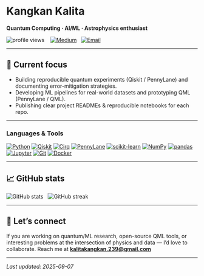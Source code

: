 # Kangkan Kalita  
**Quantum Computing · AI/ML · Astrophysics enthusiast**

<p align="left">
  <img src="https://komarev.com/ghpvc/?username=kangkan-kalita&label=Profile%20views&color=0e75b6&style=flat" alt="profile views" />
  &nbsp;&nbsp;
  <a href="https://medium.com/@KangkanKalita_137" target="_blank"><img src="https://img.shields.io/badge/Medium-00ab6c?style=flat&logo=medium&logoColor=white" alt="Medium"/></a>
  &nbsp;
  <a href="mailto:kalitakangkan.239@gmail.com"><img src="https://img.shields.io/badge/Email-kalitakangkan.239%40gmail.com-D14836?style=flat&logo=gmail&logoColor=white" alt="Email"/></a>
</p>

---

## 🔭 Current focus
- Building reproducible quantum experiments (Qiskit / PennyLane) and documenting error-mitigation strategies.  
- Developing ML pipelines for real-world datasets and prototyping QML (PennyLane / QML).  
- Publishing clear project READMEs & reproducible notebooks for each repo.

---

### Languages & Tools

[![Python](https://img.shields.io/badge/Python-3.10-informational?style=flat&logo=python&logoColor=white)](https://www.python.org)
[![Qiskit](https://img.shields.io/badge/Qiskit-quantum-7f53ff?style=flat&logo=qiskit&logoColor=white)](https://qiskit.org)
[![Cirq](https://img.shields.io/badge/Cirq-quantum-2ca4f6?style=flat&logo=google&logoColor=white)](https://cirq.dev)
[![PennyLane](https://img.shields.io/badge/PennyLane-QML-ff6f61?style=flat)](https://pennylane.ai)
[![scikit-learn](https://img.shields.io/badge/scikit--learn-ML-007ACC?style=flat&logo=scikit-learn&logoColor=white)](https://scikit-learn.org)
[![NumPy](https://img.shields.io/badge/NumPy-numerical-F0DB4F?style=flat&logo=numpy&logoColor=black)](https://numpy.org)
[![pandas](https://img.shields.io/badge/pandas-data-F0DB4F?style=flat&logo=pandas&logoColor=black)](https://pandas.pydata.org)
[![Jupyter](https://img.shields.io/badge/Jupyter-notebook-F37626?style=flat&logo=jupyter&logoColor=white)](https://jupyter.org)
[![Git](https://img.shields.io/badge/Git-version%20control-F05032?style=flat&logo=git&logoColor=white)](https://git-scm.com)
[![Docker](https://img.shields.io/badge/Docker-container-2496ED?style=flat&logo=docker&logoColor=white)](https://www.docker.com)

---

## 📈 GitHub stats
<p align="left">
  <img src="https://github-readme-stats.vercel.app/api?username=Kangkan-Kalita&show_icons=true&theme=dark&count_private=true" alt="GitHub stats" />
  &nbsp;
  <img src="https://github-readme-streak-stats.herokuapp.com/?user=kangkan-kalita&theme=dark" alt="GitHub streak" />
</p>

---

## 💬 Let’s connect
If you are working on quantum/ML research, open-source QML tools, or interesting problems at the intersection of physics and data — I’d love to collaborate. Reach me at **kalitakangkan.239@gmail.com**

---

*Last updated: 2025-09-07*
